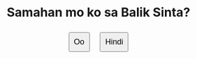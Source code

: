 <!DOCTYPE html>
<html lang="en">
<head>
  <meta charset="UTF-8">
  <meta name="viewport" content="width=device-width, initial-scale=1.0">
  <title>Proposal</title>
  <style>
    body {
      text-align: center;
      margin-top: 100px;
    }
    button {
      margin: 10px;
      padding: 10px;
      font-size: 18px;
    }
    #noButton {
      position: relative;
    }
  </style>
</head>
<body>
  <h1>Samahan mo ko sa Balik Sinta?</h1>

  <div id="initialState">
    <button id="yesButton">Oo</button>
    <button id="noButton">Hindi</button>
  </div>

  <div id="finalMessage" style="display: none;">
    <h2>Yay! Sama tayo!</h2>
    <img
      src="https://media.giphy.com/media/vtm4qejJIl1ERPIrbA/giphy.gif?cid=790b761161qbveksnfz3j3d8jybu4g8lo3najnw5i6i7tatv&ep=v1_gifs_search&rid=giphy.gif&ct=g"
      alt="Kinikilig"
      style="width: 300px; height: 300px;"
    />
    <audio controls autoplay>
      <source
        src="https://www.dropbox.com/scl/fi/p0b33ukgy9x8fg0ken1lv/James-Reid-and-Nadine-Lustre-Hanap-Hanap-Lyric-Video-with-Chords.mp3?rlkey=civw7lj94doubszp9svky8zxy&raw=1"
        type="audio/mpeg"
      />
      Your browser does not support the audio element.
    </audio>
  </div>

  <script>
    const yesButton = document.getElementById("yesButton");
    const noButton = document.getElementById("noButton");
    const initialState = document.getElementById("initialState");
    const finalMessage = document.getElementById("finalMessage");

    yesButton.addEventListener("click", () => {
      initialState.style.display = "none";
      finalMessage.style.display = "block";
    });

    noButton.addEventListener("mouseenter", () => {
      noButton.style.left = (noButton.style.left === "50px" ? "0px" : "50px");
    });
  </script>
</body>
</html>
